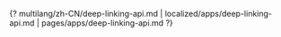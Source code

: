 {? multilang/zh-CN/deep-linking-api.md | localized/apps/deep-linking-api.md | pages/apps/deep-linking-api.md ?}
